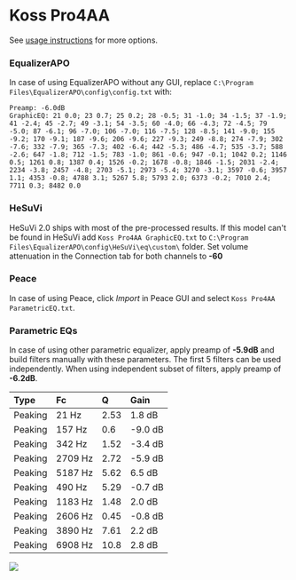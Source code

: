 # Koss Pro4AA
See [usage instructions](https://github.com/jaakkopasanen/AutoEq#usage) for more options.

### EqualizerAPO
In case of using EqualizerAPO without any GUI, replace `C:\Program Files\EqualizerAPO\config\config.txt`
with:
```
Preamp: -6.0dB
GraphicEQ: 21 0.0; 23 0.7; 25 0.2; 28 -0.5; 31 -1.0; 34 -1.5; 37 -1.9; 41 -2.4; 45 -2.7; 49 -3.1; 54 -3.5; 60 -4.0; 66 -4.3; 72 -4.5; 79 -5.0; 87 -6.1; 96 -7.0; 106 -7.0; 116 -7.5; 128 -8.5; 141 -9.0; 155 -9.2; 170 -9.1; 187 -9.6; 206 -9.6; 227 -9.3; 249 -8.8; 274 -7.9; 302 -7.6; 332 -7.9; 365 -7.3; 402 -6.4; 442 -5.3; 486 -4.7; 535 -3.7; 588 -2.6; 647 -1.8; 712 -1.5; 783 -1.0; 861 -0.6; 947 -0.1; 1042 0.2; 1146 0.5; 1261 0.8; 1387 0.4; 1526 -0.2; 1678 -0.8; 1846 -1.5; 2031 -2.4; 2234 -3.8; 2457 -4.8; 2703 -5.1; 2973 -5.4; 3270 -3.1; 3597 -0.6; 3957 1.1; 4353 -0.8; 4788 3.1; 5267 5.8; 5793 2.0; 6373 -0.2; 7010 2.4; 7711 0.3; 8482 0.0
```

### HeSuVi
HeSuVi 2.0 ships with most of the pre-processed results. If this model can't be found in HeSuVi add
`Koss Pro4AA GraphicEQ.txt` to `C:\Program Files\EqualizerAPO\config\HeSuVi\eq\custom\` folder.
Set volume attenuation in the Connection tab for both channels to **-60**

### Peace
In case of using Peace, click *Import* in Peace GUI and select `Koss Pro4AA ParametricEQ.txt`.

### Parametric EQs
In case of using other parametric equalizer, apply preamp of **-5.9dB** and build filters manually
with these parameters. The first 5 filters can be used independently.
When using independent subset of filters, apply preamp of **-6.2dB**.

| Type    | Fc      |     Q | Gain    |
|:--------|:--------|:------|:--------|
| Peaking | 21 Hz   |  2.53 | 1.8 dB  |
| Peaking | 157 Hz  |  0.6  | -9.0 dB |
| Peaking | 342 Hz  |  1.52 | -3.4 dB |
| Peaking | 2709 Hz |  2.72 | -5.9 dB |
| Peaking | 5187 Hz |  5.62 | 6.5 dB  |
| Peaking | 490 Hz  |  5.29 | -0.7 dB |
| Peaking | 1183 Hz |  1.48 | 2.0 dB  |
| Peaking | 2606 Hz |  0.45 | -0.8 dB |
| Peaking | 3890 Hz |  7.61 | 2.2 dB  |
| Peaking | 6908 Hz | 10.8  | 2.8 dB  |

![](https://raw.githubusercontent.com/jaakkopasanen/AutoEq/master/results/innerfidelity/sbaf-serious/Koss%20Pro4AA/Koss%20Pro4AA.png)